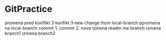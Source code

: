 # GitPractice

promena pred konflikt 3
konfikt 3 
new change from local-branch
ppromena na local-branch 
commit 1.
commit 2.
nova izmena readm me branch
izmena branch1
izmena branch2